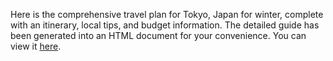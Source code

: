 Here is the comprehensive travel plan for Tokyo, Japan for winter, complete with an itinerary, local tips, and budget information. The detailed guide has been generated into an HTML document for your convenience. 
You can view it [here](file://C:/Users/user/Documents/bootcamp/crewai-simple-trip/src/travel_planner/travel_plan_Tokyo_Japan.html).